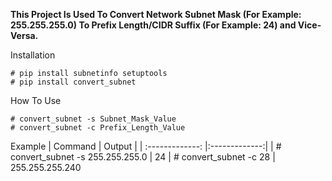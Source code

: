 **This Project Is Used To Convert Network Subnet Mask (For Example: 255.255.255.0) To Prefix Length/CIDR Suffix (For Example: 24) and Vice-Versa.**

Installation
```
# pip install subnetinfo setuptools
# pip install convert_subnet
```

How To Use
```
# convert_subnet -s Subnet_Mask_Value
# convert_subnet -c Prefix_Length_Value
```

Example
| Command	    | Output 		|
| :-------------: |:-------------:|
| # convert_subnet -s 255.255.255.0		| 24
| # convert_subnet -c 28				| 255.255.255.240